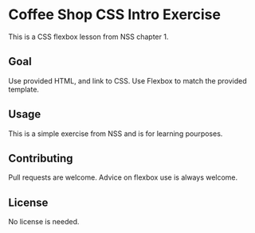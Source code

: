 # Coffee Shop CSS Intro Exercise

This is a CSS flexbox lesson from NSS chapter 1.

## Goal

Use provided HTML, and link to CSS. Use Flexbox to match the provided template.

## Usage
This is a simple exercise from NSS and is for learning pourposes.

## Contributing
Pull requests are welcome. Advice on flexbox use is always welcome.


## License
No license is needed.